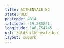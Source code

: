 ```yaml
---
title: AITKENVALE BC
state: QLD
postcode: 4814
latitude: -19.285821
longitude: 146.754745
url: /qld/aitkenvale-bc/
layout: suburb
---
```

